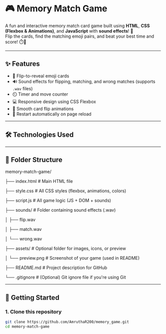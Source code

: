 # 🎮 Memory Match Game

A fun and interactive memory match card game built using **HTML**, **CSS (Flexbox & Animations)**, and **JavaScript** with **sound effects**! 🎉  
Flip the cards, find the matching emoji pairs, and beat your best time and score! ⏱️🧠

---

## ✨ Features

- 🎴 Flip-to-reveal emoji cards
- 🔊 Sound effects for flipping, matching, and wrong matches (supports `.wav` files)
- ⏲️ Timer and move counter
- 💻 Responsive design using CSS Flexbox
- 🎨 Smooth card flip animations
- 🔁 Restart automatically on page reload

---

## 🛠️ Technologies Used



---

## 📂 Folder Structure

memory-match-game/

├── index.html              # Main HTML file

├── style.css               # All CSS styles (flexbox, animations, colors)

├── script.js               # All game logic (JS + DOM + sounds)

├── sounds/                 # Folder containing sound effects (.wav)

│   ├── flip.wav

│   ├── match.wav

│   └── wrong.wav

├── assets/                 # Optional folder for images, icons, or preview

│   └── preview.png         # Screenshot of your game (used in README)

├── README.md               # Project description for GitHub

└── .gitignore              # (Optional) Git ignore file if you're using Git

---

## 🚀 Getting Started

### 1. Clone this repository

```bash
git clone https://github.com/AmruthaR200/memory_game.git
cd memory-match-game
